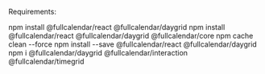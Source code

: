 Requirements:
 
npm install @fullcalendar/react @fullcalendar/daygrid
npm install @fullcalendar/react @fullcalendar/daygrid @fullcalendar/core
npm cache clean --force
npm install --save @fullcalendar/react @fullcalendar/daygrid
npm i @fullcalendar/daygrid @fullcalendar/interaction @fullcalendar/timegrid